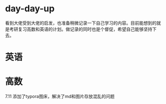 # day-day-up
看到大佬受到大佬的启发，也准备稍微记录一下自己学习的内容。目前能想到的就是考研复习高数和英语的计划。做记录的同时也是个督促，希望自己能够坚持下去。

# 英语

# 高数

7.11 添加了typora图床，解决了md和图片存放混乱的问题